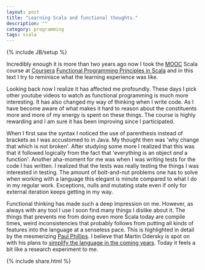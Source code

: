 ```yaml
---
layout: post
title: "Learning Scala and functional thoughts."
description: ""
category: programming
tags: scala
---
```

{% include JB/setup %}

Incredibly enough it is more than two years ago now I took the [MOOC](https://en.wikipedia.org/wiki/Massive_open_online_course)
Scala course at [Coursera](https://www.coursera.org/)
[Functional Programming Principles in Scala](https://www.coursera.org/course/progfun) and in this text I try to reminisce what the
learning experience was like. 

Looking back now I realize it has affected me profoundly. These days I pick other youtube videos to watch as functional programming
is much more interesting. It has also changed my way of thinking when I write code. As I have become aware of what makes it hard to
reason about the constituents more and more of my energy is spent on these things. The course is highly rewarding and I am sure it
has been improving since I participated. 

When I first saw the syntax I noticed the use of parenthesis instead of brackets as I was accustomed to in Java. My thought then was
'why change that which is not broken'. After studying some more I realized that this was that it followed logically from the fact
that 'everything is an object *and* a function'. Another aha-moment for me was when I was writing tests for the code I has
written. I realized that the tests was really testing the things I was interested in testing. The amount of bolt-and-nut problems
one has to solve when working with a language this elegant is minute compared to what I do in my regular work. Exceptions, nulls and
mutating state even if only for external iteration keeps getting in my way. 

Functional thinking has made such a deep impression on me. However, as always with any tool I use I soon find many things I dislike
about it. The things that prevents me from doing even more Scala today are compile times, weird inconsistencies that probably
follows from putting all kinds of features into the language at a senseless pace. This is highlighted in detail by the mesmerizing
[Paul Phillips](https://www.youtube.com/watch?v=TS1lpKBMkgg). I believe that Martin Odersky is spot on with his plans to
[simplify the language in the coming years](http://www.scala-lang.org/news/roadmap-next). Today it feels a bit like a research
experiment to me. 

{% include share.html %}
